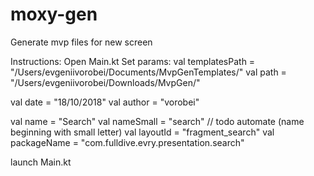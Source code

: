 # moxy-gen
Generate mvp files for new screen

Instructions:
Open Main.kt
Set params:
val templatesPath = "/Users/evgeniivorobei/Documents/MvpGenTemplates/"
val path = "/Users/evgeniivorobei/Downloads/MvpGen/"

val date = "18/10/2018"
val author = "vorobei"

val name = "Search"
val nameSmall = "search" // todo automate (name beginning with small letter)
val layoutId = "fragment_search"
val packageName = "com.fulldive.evry.presentation.search"

launch Main.kt
